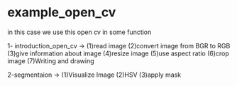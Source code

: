 # example_open_cv
in this case we use this open cv in some function


1- introduction_open_cv -> (1)read image
                           (2)convert image from BGR to RGB
                           (3)give information about image
                           (4)resize image
                           (5)use aspect ratio
                           (6)crop image
                           (7)Writing and drawing
                           
                           
                           
2-segmentaion ->  (1)Visualize Image
                  (2)HSV
                  (3)apply mask
